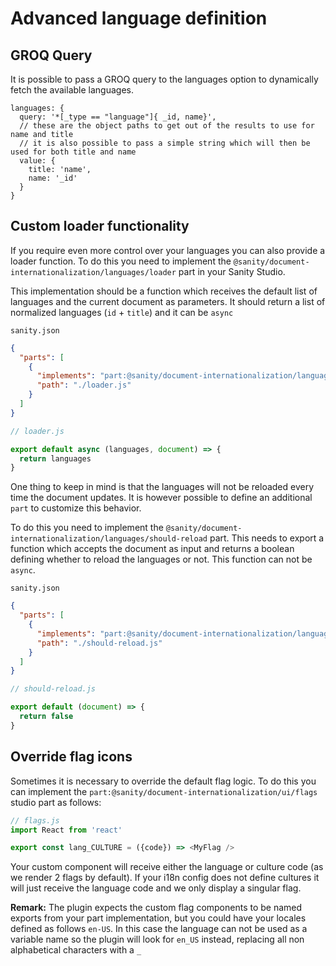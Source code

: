 # Advanced language definition

## GROQ Query

It is possible to pass a GROQ query to the languages option to dynamically fetch the available languages.

```groq
languages: {
  query: '*[_type == "language"]{ _id, name}',
  // these are the object paths to get out of the results to use for name and title
  // it is also possible to pass a simple string which will then be used for both title and name
  value: {
    title: 'name',
    name: '_id'
  }
}
```

## Custom loader functionality

If you require even more control over your languages you can also provide a loader function. To do this you need to implement the `@sanity/document-internationalization/languages/loader` part in your Sanity Studio.

This implementation should be a function which receives the default list of languages and the current document as parameters. It should return a list of normalized languages (`id` + `title`) and it can be `async`

`sanity.json`

```json
{
  "parts": [
    {
      "implements": "part:@sanity/document-internationalization/languages/loader",
      "path": "./loader.js"
    }
  ]
}
```

```js
// loader.js

export default async (languages, document) => {
  return languages
}
```

One thing to keep in mind is that the languages will not be reloaded every time the document updates. It is however possible to define an additional `part` to customize this behavior.

To do this you need to implement the `@sanity/document-internationalization/languages/should-reload` part. This needs to export a function which accepts the document as input and returns a boolean defining whether to reload the languages or not. This function can not be `async`.

`sanity.json`

```json
{
  "parts": [
    {
      "implements": "part:@sanity/document-internationalization/languages/should-reload",
      "path": "./should-reload.js"
    }
  ]
}
```

```js
// should-reload.js

export default (document) => {
  return false
}
```

## Override flag icons

Sometimes it is necessary to override the default flag logic. To do this you can implement the `part:@sanity/document-internationalization/ui/flags` studio part as follows:

```js
// flags.js
import React from 'react'

export const lang_CULTURE = ({code}) => <MyFlag />
```

Your custom component will receive either the language or culture code (as we render 2 flags by default). If your i18n config does not define cultures it will just receive the language code and we only display a singular flag.

**Remark:** The plugin expects the custom flag components to be named exports from your part implementation, but you could have your locales defined as follows `en-US`. In this case the language can not be used as a variable name so the plugin will look for `en_US` instead, replacing all non alphabetical characters with a `_`
